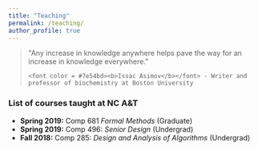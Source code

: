 ```yaml
---
title: "Teaching"
permalink: /teaching/
author_profile: true
---
```


> "Any increase in knowledge anywhere helps pave the way for an increase in knowledge everywhere."
>
>     <font color = #7e54bd><b>Issac Asimov</b></font> - Writer and professor of biochemistry at Boston University 

### List of courses taught at NC A&T

* **Spring 2019:** Comp 681 *Formal Methods* (Graduate)
* **Spring 2019:** Comp 496: *Senior Design* (Undergrad)
* **Fall 2018:** Comp 285: *Design and Analysis of Algorithms* (Undergrad)
